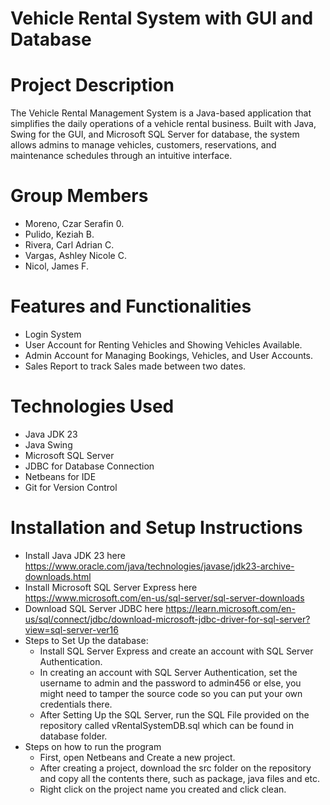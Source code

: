 # Vehicle Rental System with GUI and Database


# Project Description
The Vehicle Rental Management System is a Java-based application that simplifies the daily operations of a vehicle rental business. Built with Java, Swing for the GUI, and Microsoft SQL Server for database, the system allows admins to manage vehicles, customers, reservations, and maintenance schedules through an intuitive interface.

# Group Members
- Moreno, Czar Serafin 0.
- Pulido, Keziah B.
- Rivera, Carl Adrian C.
- Vargas, Ashley Nicole C.
- Nicol, James F.

# Features and Functionalities
- Login System
- User Account for Renting Vehicles and Showing Vehicles Available.
- Admin Account for Managing Bookings, Vehicles, and User Accounts.
- Sales Report to track Sales made between two dates.

# Technologies Used
- Java JDK 23
- Java Swing
- Microsoft SQL Server 
- JDBC for Database Connection 
- Netbeans for IDE
- Git for Version Control

# Installation and Setup Instructions
- Install Java JDK 23 here https://www.oracle.com/java/technologies/javase/jdk23-archive-downloads.html
- Install Microsoft SQL Server Express here https://www.microsoft.com/en-us/sql-server/sql-server-downloads
- Download SQL Server JDBC here https://learn.microsoft.com/en-us/sql/connect/jdbc/download-microsoft-jdbc-driver-for-sql-server?view=sql-server-ver16
- Steps to Set Up the database:
    - Install SQL Server Express and create an account with SQL Server Authentication. 
    - In creating an account with SQL Server Authentication, set the username to admin and the password to admin456 or else, you might need to tamper the source code so you can put your own credentials there.
    - After Setting Up the SQL Server, run the SQL File provided on the repository called vRentalSystemDB.sql which can be found in database folder.
- Steps on how to run the program
    - First, open Netbeans and Create a new project.
    - After creating a project, download the src folder on the repository and copy all the contents there, such as package, java files and etc.
    - Right click on the project name you created and click clean.



